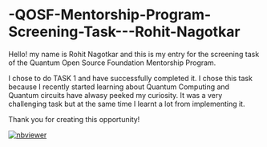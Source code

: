 # -QOSF-Mentorship-Program-Screening-Task---Rohit-Nagotkar


Hello! my name is Rohit Nagotkar and this is my entry for the screening task of the Quantum Open Source Foundation Mentorship Program.

I chose to do TASK 1 and have successfully completed it. I chose this task because I recently started learning about Quantum Computing and Quantum circuits have alwasy peeked my curiosity. It was a very challenging task but at the same time I learnt a lot from implementing it. 

Thank you for creating this opportunity!

[![nbviewer](https://raw.githubusercontent.com/jupyter/design/master/logos/Badges/nbviewer_badge.svg)](https://nbviewer.jupyter.org/github/kunalsinha9/QOSF-Screening-Task/blob/master/VQE-Pennylane.ipynb)
